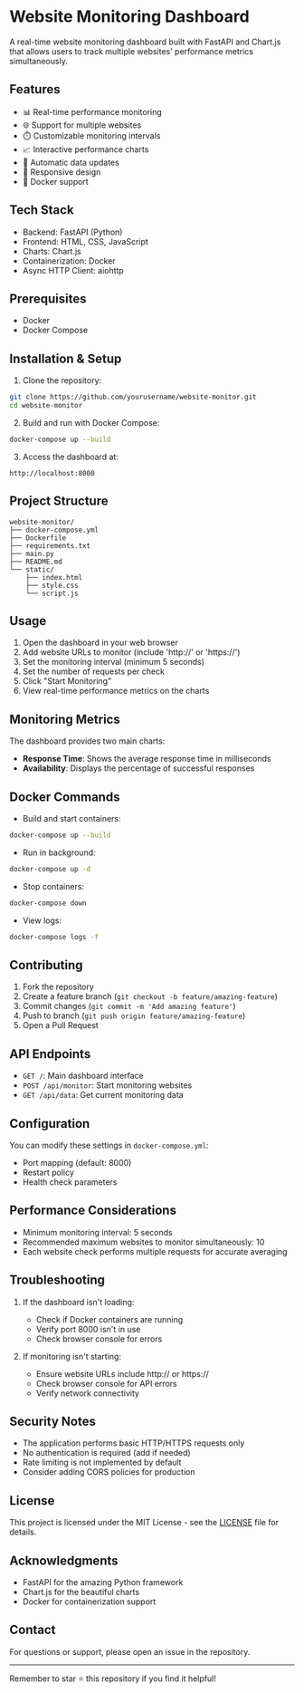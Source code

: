 # Website Monitoring Dashboard

A real-time website monitoring dashboard built with FastAPI and Chart.js that allows users to track multiple websites' performance metrics simultaneously.

## Features

- 📊 Real-time performance monitoring
- 🌐 Support for multiple websites
- ⏱️ Customizable monitoring intervals
- 📈 Interactive performance charts
- 🔄 Automatic data updates
- 📱 Responsive design
- 🐳 Docker support

## Tech Stack

- Backend: FastAPI (Python)
- Frontend: HTML, CSS, JavaScript
- Charts: Chart.js
- Containerization: Docker
- Async HTTP Client: aiohttp

## Prerequisites

- Docker
- Docker Compose

## Installation & Setup

1. Clone the repository:
```bash
git clone https://github.com/yourusername/website-monitor.git
cd website-monitor
```

2. Build and run with Docker Compose:
```bash
docker-compose up --build
```

3. Access the dashboard at:
```
http://localhost:8000
```

## Project Structure

```
website-monitor/
├── docker-compose.yml
├── Dockerfile
├── requirements.txt
├── main.py
├── README.md
└── static/
    ├── index.html
    ├── style.css
    └── script.js
```

## Usage

1. Open the dashboard in your web browser
2. Add website URLs to monitor (include 'http://' or 'https://')
3. Set the monitoring interval (minimum 5 seconds)
4. Set the number of requests per check
5. Click "Start Monitoring"
6. View real-time performance metrics on the charts

## Monitoring Metrics

The dashboard provides two main charts:
- **Response Time**: Shows the average response time in milliseconds
- **Availability**: Displays the percentage of successful responses

## Docker Commands

- Build and start containers:
```bash
docker-compose up --build
```

- Run in background:
```bash
docker-compose up -d
```

- Stop containers:
```bash
docker-compose down
```

- View logs:
```bash
docker-compose logs -f
```

## Contributing

1. Fork the repository
2. Create a feature branch (`git checkout -b feature/amazing-feature`)
3. Commit changes (`git commit -m 'Add amazing feature'`)
4. Push to branch (`git push origin feature/amazing-feature`)
5. Open a Pull Request

## API Endpoints

- `GET /`: Main dashboard interface
- `POST /api/monitor`: Start monitoring websites
- `GET /api/data`: Get current monitoring data

## Configuration

You can modify these settings in `docker-compose.yml`:
- Port mapping (default: 8000)
- Restart policy
- Health check parameters

## Performance Considerations

- Minimum monitoring interval: 5 seconds
- Recommended maximum websites to monitor simultaneously: 10
- Each website check performs multiple requests for accurate averaging

## Troubleshooting

1. If the dashboard isn't loading:
   - Check if Docker containers are running
   - Verify port 8000 isn't in use
   - Check browser console for errors

2. If monitoring isn't starting:
   - Ensure website URLs include http:// or https://
   - Check browser console for API errors
   - Verify network connectivity

## Security Notes

- The application performs basic HTTP/HTTPS requests only
- No authentication is required (add if needed)
- Rate limiting is not implemented by default
- Consider adding CORS policies for production

## License

This project is licensed under the MIT License - see the [LICENSE](LICENSE) file for details.

## Acknowledgments

- FastAPI for the amazing Python framework
- Chart.js for the beautiful charts
- Docker for containerization support

## Contact

For questions or support, please open an issue in the repository.

---

Remember to star ⭐ this repository if you find it helpful!